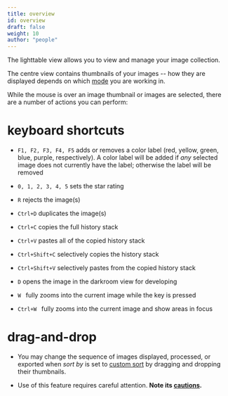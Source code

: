 ```yaml
---
title: overview
id: overview
draft: false
weight: 10
author: "people"
---
```


The lighttable view allows you to view and manage your image collection.

The centre view contains thumbnails of your images -- how they are displayed depends on which [mode](./lighttable-modes/_index.md) you are working in.

While the mouse is over an image thumbnail or images are selected, there are a number of actions you can perform:

# keyboard shortcuts

- `F1, F2, F3, F4, F5` adds or removes a color label (red, yellow, green, blue, purple, respectively). A color label will be added if _any_ selected image does not currently have the label; otherwise the label will be removed

- `0, 1, 2, 3, 4, 5` sets the star rating

- `R` rejects the image(s)

- `Ctrl+D` duplicates the image(s)

- `Ctrl+C` copies the full history stack

- `Ctrl+V` pastes all of the copied history stack

- `Ctrl+Shift+C` selectively copies the history stack

- `Ctrl+Shift+V` selectively pastes from the copied history stack

- `D` opens the image in the darkroom view for developing

- `W ` fully zooms into the current image while the key is pressed

- `Ctrl+W ` fully zooms into the current image and show areas in focus

# drag-and-drop

- You may change the sequence of images displayed, processed, or exported when _sort by_ is set to [custom sort](../../lighttable/digital-asset-management/custom-sort.md) by dragging and dropping their thumbnails.

- Use of this feature requires careful attention. __Note its [cautions](./digital-asset-management/custom-sort.md#cautions).__
